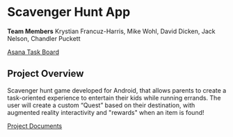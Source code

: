 # Scavenger Hunt App

**Team Members**
Krystian Francuz-Harris, Mike Wohl, David Dicken, Jack Nelson, Chandler Puckett<br>

[Asana Task Board](https://app.asana.com/0/1199185554910949/board)<br>

## Project Overview
Scavenger hunt game developed for Android, that allows parents to create a task-oriented experience to entertain their kids while running errands. The user will create a custom “Quest” based on their destination, with augmented reality interactivity and "rewards" when an item is found!

[Project Documents](https://drive.google.com/drive/folders/16NnexZzA5fRYzzEOrDPlrTXU8pRyE5RN)
